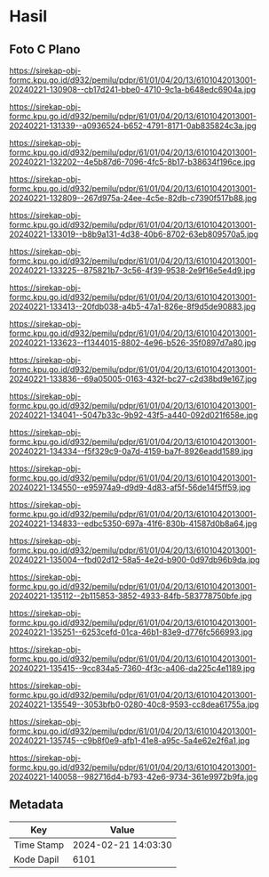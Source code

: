 # Hasil

## Foto C Plano

https://sirekap-obj-formc.kpu.go.id/d932/pemilu/pdpr/61/01/04/20/13/6101042013001-20240221-130908--cb17d241-bbe0-4710-9c1a-b648edc6904a.jpg

https://sirekap-obj-formc.kpu.go.id/d932/pemilu/pdpr/61/01/04/20/13/6101042013001-20240221-131339--a0936524-b652-4791-8171-0ab835824c3a.jpg

https://sirekap-obj-formc.kpu.go.id/d932/pemilu/pdpr/61/01/04/20/13/6101042013001-20240221-132202--4e5b87d6-7096-4fc5-8b17-b38634f196ce.jpg

https://sirekap-obj-formc.kpu.go.id/d932/pemilu/pdpr/61/01/04/20/13/6101042013001-20240221-132809--267d975a-24ee-4c5e-82db-c7390f517b88.jpg

https://sirekap-obj-formc.kpu.go.id/d932/pemilu/pdpr/61/01/04/20/13/6101042013001-20240221-133019--b8b9a131-4d38-40b6-8702-63eb809570a5.jpg

https://sirekap-obj-formc.kpu.go.id/d932/pemilu/pdpr/61/01/04/20/13/6101042013001-20240221-133225--875821b7-3c56-4f39-9538-2e9f16e5e4d9.jpg

https://sirekap-obj-formc.kpu.go.id/d932/pemilu/pdpr/61/01/04/20/13/6101042013001-20240221-133413--20fdb038-a4b5-47a1-826e-8f9d5de90883.jpg

https://sirekap-obj-formc.kpu.go.id/d932/pemilu/pdpr/61/01/04/20/13/6101042013001-20240221-133623--f1344015-8802-4e96-b526-35f0897d7a80.jpg

https://sirekap-obj-formc.kpu.go.id/d932/pemilu/pdpr/61/01/04/20/13/6101042013001-20240221-133836--69a05005-0163-432f-bc27-c2d38bd9e167.jpg

https://sirekap-obj-formc.kpu.go.id/d932/pemilu/pdpr/61/01/04/20/13/6101042013001-20240221-134041--5047b33c-9b92-43f5-a440-092d021f658e.jpg

https://sirekap-obj-formc.kpu.go.id/d932/pemilu/pdpr/61/01/04/20/13/6101042013001-20240221-134334--f5f329c9-0a7d-4159-ba7f-8926eadd1589.jpg

https://sirekap-obj-formc.kpu.go.id/d932/pemilu/pdpr/61/01/04/20/13/6101042013001-20240221-134550--e95974a9-d9d9-4d83-af5f-56de14f5ff59.jpg

https://sirekap-obj-formc.kpu.go.id/d932/pemilu/pdpr/61/01/04/20/13/6101042013001-20240221-134833--edbc5350-697a-41f6-830b-41587d0b8a64.jpg

https://sirekap-obj-formc.kpu.go.id/d932/pemilu/pdpr/61/01/04/20/13/6101042013001-20240221-135004--fbd02d12-58a5-4e2d-b900-0d97db96b9da.jpg

https://sirekap-obj-formc.kpu.go.id/d932/pemilu/pdpr/61/01/04/20/13/6101042013001-20240221-135112--2b115853-3852-4933-84fb-583778750bfe.jpg

https://sirekap-obj-formc.kpu.go.id/d932/pemilu/pdpr/61/01/04/20/13/6101042013001-20240221-135251--6253cefd-01ca-46b1-83e9-d776fc566993.jpg

https://sirekap-obj-formc.kpu.go.id/d932/pemilu/pdpr/61/01/04/20/13/6101042013001-20240221-135415--9cc834a5-7360-4f3c-a406-da225c4e1189.jpg

https://sirekap-obj-formc.kpu.go.id/d932/pemilu/pdpr/61/01/04/20/13/6101042013001-20240221-135549--3053bfb0-0280-40c8-9593-cc8dea61755a.jpg

https://sirekap-obj-formc.kpu.go.id/d932/pemilu/pdpr/61/01/04/20/13/6101042013001-20240221-135745--c9b8f0e9-afb1-41e8-a95c-5a4e62e2f6a1.jpg

https://sirekap-obj-formc.kpu.go.id/d932/pemilu/pdpr/61/01/04/20/13/6101042013001-20240221-140058--982716d4-b793-42e6-9734-361e9972b9fa.jpg


## Metadata

| Key        | Value               |
| ---------- | ------------------- |
| Time Stamp | 2024-02-21 14:03:30 |
| Kode Dapil | 6101                |



